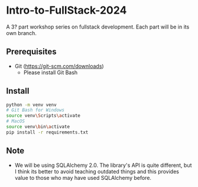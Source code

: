 # Intro-to-FullStack-2024

A 3? part workshop series on fullstack development. Each part will be in its own branch.

## Prerequisites

- Git (<https://git-scm.com/downloads>)
  - Please install Git Bash

## Install

```sh
python -m venv venv
# Git Bash for Windows
source venv\Scripts\activate
# MacOS
source venv\bin\activate
pip install -r requirements.txt
```

## Note

- We will be using SQLAlchemy 2.0. The library's API is quite different, but I think
  its better to avoid teaching outdated things and this provides value to those who
  may have used SQLAlchemy before.
